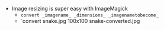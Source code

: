- Image resizing is super easy with ImageMagick
	- `convert _imagename_ _dimensions_ _imagenametobecome_`
	- `convert snake.jpg 100x100 snake-converted.jpg